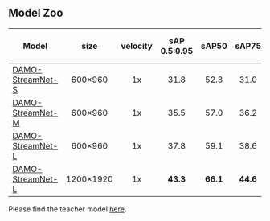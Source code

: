 ## Model Zoo

|Model |size |velocity | sAP<br>0.5:0.95 | sAP50 |sAP75| coco pretrained models | weights |
| ------        |:---: | :---:       |:---:     |:---:  | :---: | :----: | :----: |
|[DAMO-StreamNet-S](./cfgs/streamnet_s.py)    |600×960  |1x      |31.8     |52.3 | 31.0 | [link](./models/coco_pretrained_models/yolox_s_drfpn.pth) | [link](./models/checkpoints/streamnet_s.pth) |
|[DAMO-StreamNet-M](./cfgs/streamnet_m.py)    |600×960  |1x      |35.5     |57.0 | 36.2 | [link](./models/coco_pretrained_models/yolox_m_drfpn.pth) | [link](./models/checkpoints/streamnet_m.pth) |
|[DAMO-StreamNet-L](./cfgs/streamnet_l.py)    |600×960  |1x      |37.8     |59.1 | 38.6 | [link](./models/coco_pretrained_models/yolox_l_drfpn.pth) | [link](./models/checkpoints/streamnet_l.pth) |
|[DAMO-StreamNet-L](./cfgs/streamnet_l_1200x1920.py)   |1200×1920  |1x      | **43.3** | **66.1** | **44.6** | [link](./models/coco_pretrained_models/yolox_l_drfpn.pth) | [link](./models/checkpoints/streamnet_l_1200x1920.pth) |

Please find the teacher model [here](./models/teacher_models/l_s50_still_dfp_flip_ep8_4_gpus_bs_8/best_ckpt.pth).



